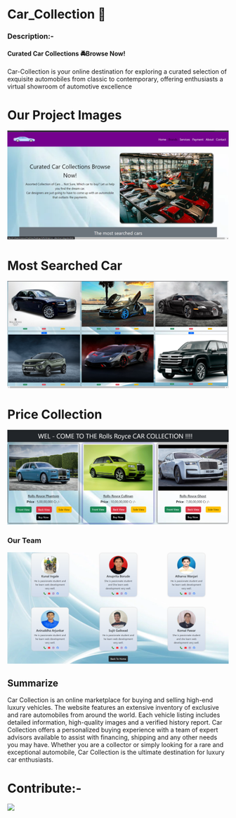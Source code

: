 # Car_Collection 🚗

### Description:-

#### Curated Car Collections 🚔Browse Now!

Car-Collection is your online destination for exploring a curated selection of exquisite automobiles from classic to contemporary,
offering enthusiasts a virtual showroom of automotive excellence

# Our Project Images

![output](<Car_Collection.png>)

# Most Searched Car
![searched-car](<search-car.png>)
# Price Collection
![Price](price.png)

### Our Team
![about-team](<about-section.png>)

## Summarize
Car Collection is an online marketplace for buying and selling high-end luxury vehicles. The website features an extensive inventory of exclusive and rare automobiles from around the world. Each vehicle listing includes detailed information, high-quality images and a verified history report. Car Collection offers a personalized buying experience with a team of expert advisors available to assist with financing, shipping and any other needs you may have. Whether you are a collector or simply looking for a rare and exceptional automobile, Car Collection is the ultimate destination for luxury car enthusiasts.

# Contribute:-
<a href="https://github.com/anuprita8540/car_collection/graphs/contributors">
  <img src="https://contrib.rocks/image?repo=anuprita8540/car_collection" />
</a>

